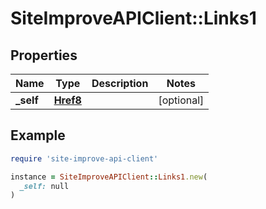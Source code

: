 # SiteImproveAPIClient::Links1

## Properties

| Name | Type | Description | Notes |
| ---- | ---- | ----------- | ----- |
| **_self** | [**Href8**](Href8.md) |  | [optional] |

## Example

```ruby
require 'site-improve-api-client'

instance = SiteImproveAPIClient::Links1.new(
  _self: null
)
```

